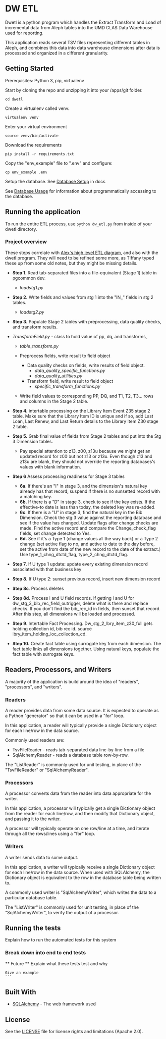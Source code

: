 
# DW ETL

Dwetl is a python program which handles the Extract Transform and Load of incremental data from Aleph tables into the UMD CLAS Data Warehouse used for reporting.

This application reads several TSV files representing different tables in Aleph, and combines this data into  data warehouse dimensions after data is processed and organized in a different granularity.


## Getting Started

Prerequisites: Python 3, pip, virtualenv

Start by cloning the repo and unzipping it into your /apps/git folder.

`cd dwetl`

Create a virtualenv called venv.

`virtualenv venv`

Enter your virtual environment

`source venv/bin/activate`

Download the requirements

`pip install -r requirements.txt`

Copy the "env_example" file to ".env" and configure:

`cp env_example .env`

Setup the database. See [Database Setup](docs/database_setup.md) in docs.

See [Database Usage](docs/database_usage.md) for information about
programmatically accessing to the database.



## Running the application

To run the entire ETL process, use  `python dw_etl.py` from inside of your dwetl directory.

### Project overview

These steps correlate with [Alex's high level ETL diagram](https://drive.google.com/drive/folders/1z2UkgnvhqQJioESxjUPkUpInaKnBoo3t), and also with the dwetl program. They will need to be refined some more, as Tiffany typed these up from some old notes, but they might be missing details.


- **Step 1**. Read tab-separated files into a file-equivalent (Stage 1) table in pgcommon dev.

  - *loadstg1.py*
- **Step 2.** Write fields and values from stg 1 into the "IN_" fields in stg 2 tables.

  - *loadstg2.py*
- **Step 3.** Populate Stage 2 tables with preprocessing, data quality checks, and transform results.
- *TransformField.py* - class to hold value of pp, dq, and transforms,
  - *table_transform.py*

  - Preprocess fields, write result to field object
    - Data quality checks on fields, write results of field object.
      - *data_quality_specific_functions.py*
      - *data_quality_utilities.py*
    - Transform field, write result to field object
      - *specific_transform_functions.py*
  - Write field values  to corresponding PP, DQ, and T1, T2, T3... rows and columns in the Stage 2 table.
- **Step 4.** intertable processing on the Library Item Event Z35 stage 2 table. Make sure that the Library Item ID is unique and if so, add Last Loan, Last Renew, and Last Return details to the Library Item Z30 stage 2 table.
- **Step 5.** Grab final value of fields from Stage 2 tables and put into the Stg 3 Dimension tables.

  - Pay special attention to z13, z00, z13u because we might get an updated record for z00 but not z13 or z13u. Even though z13 and z13u are blank, they should not override the reporting databases's values with blank information.
- **Step 6** Assess processing readiness for Stage 3 tables
	- **6a**. If there's an "I" in stage 3, and the dimension's natural key already has that record, suspend if there is no sunsetted record with a matching key.
	- **6b.** If there is a "D" in stage 3, check to see if the key exists. If the effective-to date is less than today, the deleted key was re-added.
	- **6c**. If there is a "U" in stage 3, find the natural key in the Bib Dimension. Check the stg 3 value against the reporting database and see if the value has changed. Update flags after change checks are made. Find the active record and compare the Change_check_flag fields, set change detected to Yes.
	- **6d.** See if it's a Type 1 (change values all the way back) or a Type 2 change (set active flag to no, and active to date to the day before, set the active from date of the new record to the date of the extract.) Use type_1_chng_dtctd_flag, type_2_chng_dtctd_flag.
- **Step 7**. If U type 1 update: update every existing dimension record associated with that business key
- **Step 8.** If U type 2: sunset previous record, insert new dimension record
- **Step 8c**. Process deletes
- **Step 8d.** Process I and U field records. If getting I and U for dw_stg_3_bib_rec_field_outrigger, delete what is there and replace checks. If you don't find the bib_rec_id in fields, then sunset that record. After this step, all dimensions will be loaded and processed.
- **Step 9**. Intertable Fact Processing. Dw_stg_2_lbry_item_z30_full gets holding collection id, bib rec id. source lbry_item_holding_loc_collection_cd.
- **Step 10.** Create fact table using surrogate key from each dimension. The fact table links all dimensions together. Using natural keys, populate the fact table with surrogate keys.

## Readers, Processors, and Writers

A majority of the application is build around the idea of "readers",
"processors", and "writers".

### Readers

A reader provides data from some data source. It is expected to operate as
a Python "generator" so that it can be used in a "for" loop.

In this application, a reader will typically provide a single Dictionary
object for each line/row in the data source.

Commonly used readers are:

* TsvFileReader - reads tab-separated data line-by-line from a file
* SqlAlchemyReader - reads a database table row-by-row.

The "ListReader" is commonly used for unit testing, in place of the
"TsvFileReader" or "SqlAlchemyReader".

### Processors

A processor converts data from the reader into data appropriate for the writer.

In this application, a processor will typically get a single Dictionary object
from the reader for each line/row, and then modify that Dictionary object, and
passing it to the writer.

A processor will typically operate on one row/line at a time, and iterate
through all the rows/lines using a "for" loop.

### Writers

A writer sends data to some output.

In this application, a writer will typically receive a single Dictionary
object for each line/row in the data source. When used with SQLAlchemy, the
Dictionary object is equivalent to the row in the database table being
written to.

A commonly used writer is "SqlAlchemyWriter", which writes the data to a
particular database table.

The "ListWriter" is commonly used for unit testing, in place of the
"SqlAlchemyWriter", to verify the output of a processor.

## Running the tests

Explain how to run the automated tests for this system

### Break down into end to end tests

** Future ** Explain what these tests test and why

```
Give an example
​```
```


## Built With

* [SQLAlchemy](http://www.dropwizard.io/1.0.2/docs/) - The web framework used



## License


See the [LICENSE](LICENSE.md) file for license rights and limitations (Apache 2.0).
